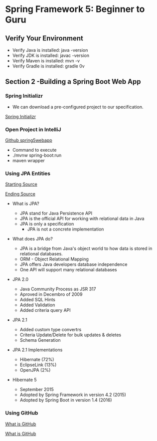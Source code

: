 <h1>Spring Framework 5: Beginner to Guru</h1>

<h2>Verify Your Environment</h2>

* Verify Java is installed: java -version
* Verify JDK is installed: javac -version
* Verify Maven is installed: mvn -v
* Verify Gradle is installed: gradle 0v

<h2>Section 2 -Building a Spring Boot Web App</h2>

<h3>Spring Initializr</h3>

* We can download a pre-configured project to our specification.

<a href="https://start.spring.io/">Spring Initializr</a>

<h3>Open Project in IntelliJ</h3>

<a href="https://github.com/springframeworkguru/spring5webapp">Github spring5webapp</a>

* Command to execute 
* ./mvnw spring-boot:run
* maven wrapper

<h3>Using JPA Entities</h3>

<a href="https://github.com/springframeworkguru/spring5webapp/tree/starter-jpa-entities">Starting Source</a>

<a href="https://github.com/springframeworkguru/spring5webapp/tree/jpa-entities">Ending Source</a>

* What is JPA?
    * JPA stand for Java Persistence API
    * JPA is the official API for working with relational data in Java
    * JPA is only a specification
        * JPA is not a concrete implementation
        
* What does JPA do?
    * JPA is a bridge from Java's object world to how data is stored in relational databases.
    * ORM - Object Relational Mapping
    * JPA offers Java developers database independence
    * One API will support many relational databases

* JPA 2.0
    * Java Community Process as JSR 317
    * Aproved in Decembro of 2009
    * Added SQL Hints
    * Added Validation
    * Added criteria query API

* JPA 2.1
    * Added custom type convertrs
    * Criteria Update/Delete for bulk updates & deletes
    * Schema Generation
    
* JPA 2.1 Implementations
    * Hibernate (72%)
    * EclipseLink (13%)
    * OpenJPA (2%)


* Hibernate 5
    * September 2015
    * Adopted by Spring Framework in version 4.2 (2015)
    * Adopted by Spring Boot in version 1.4 (2016)


<h3>Using GitHub</h3>

<a href="https://www.youtube.com/watch?v=w3jLJU7DT5E">What is GitHub</a>

<a href="https://www.youtube.com/watch?v=HwrPhOp6-aM&list=PL0lo9MOBetEHhfG9vJzVCTiDYcbhAiEqL">What is GitHub</a>
